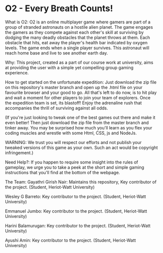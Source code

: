 # O2 - Every Breath Counts!

What is O2:
O2 is an online multiplayer game where gamers are part of a group of stranded astronauts on a hostile alien planet.
The game engages the gamers as they compete against each other's skill at surviving by dodging the many deadly
obstacles that the planet throws at them. Each obstacle that hits, eat away the player's health bar indicated by oxygen levels.
The game ends when a single player survives. This astronaut will reach home base and live to see another earth day.

Why:
This project, created as a part of our course work at university, aims at providing the user with a simple yet 
compelling group gaming experience.

How to get started on the unfortunate expedition:
Just download the zip file on this repository's master branch and open up the .html file on your favourite
browser and your good to go. All that's left to do now, is to hit play and wait a moment for other players to join
your team of explorers. Once the expedition team is set, its blastoff! 
Enjoy the adrenaline rush that accompanies the thrill of surviving against all odds.

(If you're just looking to tweak one of the best games out there and make it even better! Then just download the zip
file from the master branch and tinker away. You may be surprised how much you'll learn as you flex your coding muscles
and wrestle with some Html, CSS, js and NodeJs.

WARNING: We trust you will respect our efforts and not publish your tweaked versions of this game as your own. Such an act would be copyright infringement.)

Need Help?:
If you happen to require some insight into the rules of gameplay, we urge you to take a peek at the short and simple gaming
instructions that you'll find at the bottom of the webpage.

The Team:
Gayathri Girish Nair: Maintains this repository, Key contributor of the project.
(Student, Heriot-Watt University)

Wesley G Barreto: Key contributor to the project.
(Student, Heriot-Watt University)

Emmanuel Jumbo: Key contributor to the project.
(Student, Heriot-Watt University)

Harini Balamurugan: Key contributor to the project.
(Student, Heriot-Watt University)

Ayushi Amin: Key contributor to the project.
(Student, Heriot-Watt University)
